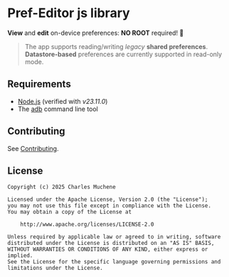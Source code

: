 # Pref-Editor js library

**View** and **edit** on-device preferences: **NO ROOT** required! 🥳
> The app supports reading/writing _legacy_ **shared preferences**.
> **Datastore-based** preferences are currently supported in read-only mode.

## Requirements

* [Node.js](https://nodejs.org) (verified with _v23.11.0_)
* The [adb](https://developer.android.com/tools/adb) command line tool

## Contributing

See [Contributing](./CONTRIBUTING.md).

## License

    Copyright (c) 2025 Charles Muchene
    
    Licensed under the Apache License, Version 2.0 (the "License");
    you may not use this file except in compliance with the License.
    You may obtain a copy of the License at
    
        http://www.apache.org/licenses/LICENSE-2.0
    
    Unless required by applicable law or agreed to in writing, software
    distributed under the License is distributed on an "AS IS" BASIS,
    WITHOUT WARRANTIES OR CONDITIONS OF ANY KIND, either express or implied.
    See the License for the specific language governing permissions and
    limitations under the License.
